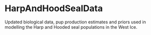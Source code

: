 # HarpAndHoodSealData
Updated biological data, pup production estimates and priors used in modelling the Harp and Hooded seal populations in the West Ice.
